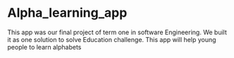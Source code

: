 # Alpha_learning_app
This app was our final project of term one in software Engineering.
We built it as one solution to solve Education challenge.
This app will help young people to learn alphabets
